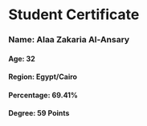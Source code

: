# Student Certificate

<div class="student-id" >

  <h3 >Name: Alaa Zakaria Al-Ansary</h3>
  <h4>Age: 32</h4>
  <h4>Region: Egypt/Cairo</h4>
  <h4>Percentage: 69.41%</h4>
  <h4>Degree: 59 Points</h4>
  
</div>
